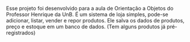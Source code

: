 Esse projeto foi desenvolvido para a aula de Orientação a Objetos do Professor Henrique da UnB. É um sistema de loja simples, pode-se adicionar, listar, vender e repor produtos. Ele salva os dados de produtos, preço e estoque em um banco de dados. (Tem alguns produtos já pré-registrados)